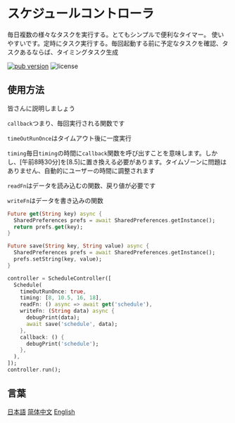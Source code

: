 # スケジュールコントローラ

毎日複数の様々なタスクを実行する。とてもシンプルで便利なタイマー。 使いやすいです。定時にタスク実行する。毎回起動する前に予定なタスクを確認、タスクあるならば、タイミングタスク生成

<p align="left">
  <a href="https://pub.dartlang.org/packages/schedule_controller"><img alt="pub version" src="https://img.shields.io/pub/v/schedule_controller.svg"></a>
  <img alt="license" src="https://img.shields.io/github/license/TenkaiRuri/schedule_controller.svg">
</p>

## 使用方法
皆さんに説明しましょう

`callback`つまり、毎回実行される関数です

`timeOutRunOnce`はタイムアウト後に一度実行

`timing`毎日`timing`の時間に`callback`関数を呼び出すことを意味します。しかし、[午前8時30分]を[8.5]に置き換える必要があります。タイムゾーンに問題はありません、自動的にユーザーの時間に調整されます

`readFn`はデータを読み込むの関数、戻り値が必要です

`writeFn`はデータを書き込みの関数

```dart
Future get(String key) async {
  SharedPreferences prefs = await SharedPreferences.getInstance();
  return prefs.get(key);
}

Future save(String key, String value) async {
  SharedPreferences prefs = await SharedPreferences.getInstance();
  prefs.setString(key, value);
}

controller = ScheduleController([
  Schedule(
    timeOutRunOnce: true,
    timing: [8, 10.5, 16, 18],
    readFn: () async => await get('schedule'),
    writeFn: (String data) async {
      debugPrint(data);
      await save('schedule', data);
    },
    callback: () {
      debugPrint('schedule');
    },
  ),
]);
controller.run();
```

## 言葉
[日本語](https://github.com/TenkaiRuri/schedule_controller/blob/master/doc/japanese.md#%E3%82%B9%E3%82%B1%E3%82%B8%E3%83%A5%E3%83%BC%E3%83%AB%E3%82%B3%E3%83%B3%E3%83%88%E3%83%AD%E3%83%BC%E3%83%A9) [简体中文](https://github.com/TenkaiRuri/schedule_controller/blob/master/doc/chinese.md#schedule-controller) [English](https://github.com/TenkaiRuri/schedule_controller#schedule_controller)